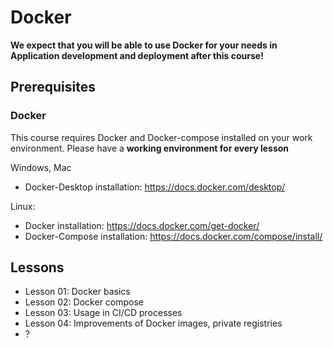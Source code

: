 # Docker

**We expect that you will be able to use Docker for your needs in Application development and deployment after this course!**

## Prerequisites

### Docker

This course requires Docker and Docker-compose installed on your work environment. Please have a **working environment for every lesson**

Windows, Mac
- Docker-Desktop installation: https://docs.docker.com/desktop/

Linux:
- Docker installation: https://docs.docker.com/get-docker/
- Docker-Compose  installation: https://docs.docker.com/compose/install/

## Lessons

- Lesson 01: Docker basics
- Lesson 02: Docker compose
- Lesson 03: Usage in CI/CD processes
- Lesson 04: Improvements of Docker images, private registries
- ?